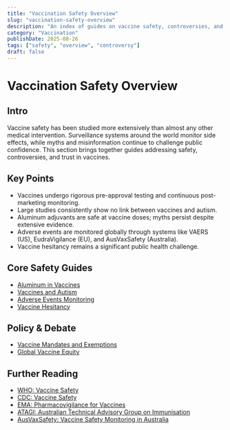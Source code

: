 ```yaml
---
title: "Vaccination Safety Overview"
slug: "vaccination-safety-overview"
description: "An index of guides on vaccine safety, controversies, and monitoring systems."
category: "Vaccination"
publishDate: 2025-08-26
tags: ["safety", "overview", "controversy"]
draft: false
---
```


# Vaccination Safety Overview

## Intro
Vaccine safety has been studied more extensively than almost any other medical intervention. Surveillance systems around the world monitor side effects, while myths and misinformation continue to challenge public confidence. This section brings together guides addressing safety, controversies, and trust in vaccines.

## Key Points
- Vaccines undergo rigorous pre-approval testing and continuous post-marketing monitoring.  
- Large studies consistently show no link between vaccines and autism.  
- Aluminum adjuvants are safe at vaccine doses; myths persist despite extensive evidence.  
- Adverse events are monitored globally through systems like VAERS (US), EudraVigilance (EU), and AusVaxSafety (Australia).  
- Vaccine hesitancy remains a significant public health challenge.  

## Core Safety Guides
- [Aluminum in Vaccines](/guides/aluminum-in-vaccines)  
- [Vaccines and Autism](/guides/vaccines-and-autism)  
- [Adverse Events Monitoring](/guides/adverse-events-monitoring)  
- [Vaccine Hesitancy](/guides/vaccine-hesitancy)  

## Policy & Debate
- [Vaccine Mandates and Exemptions](/guides/mandates-and-exemptions)  
- [Global Vaccine Equity](/guides/global-vaccine-equity)  

## Further Reading
- [WHO: Vaccine Safety](https://www.who.int/teams/regulation-prequalification/regulation-and-safety/pharmacovigilance/vaccine-safety)  
- [CDC: Vaccine Safety](https://www.cdc.gov/vaccine-safety/index.html)  
- [EMA: Pharmacovigilance for Vaccines](https://www.ema.europa.eu/en/human-regulatory/overview/pharmacovigilance-overview)  
- [ATAGI: Australian Technical Advisory Group on Immunisation](https://www.health.gov.au/committees-and-groups/australian-technical-advisory-group-on-immunisation-atagi)  
- [AusVaxSafety: Vaccine Safety Monitoring in Australia](https://www.ausvaxsafety.org.au/)  
